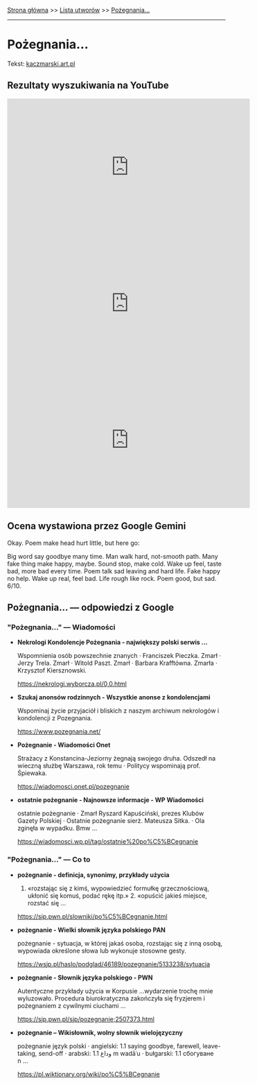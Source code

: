 [Strona główna](../index.md) >> [Lista utworów](../list.md) >> [Pożegnania…](471.md)

---

# Pożegnania…

Tekst: [kaczmarski.art.pl](https://www.kaczmarski.art.pl/tworczosc/wiersze/pozegnania/)

## Rezultaty wyszukiwania na YouTube

<iframe width="560" height="315" src="https://www.youtube.com/embed/axMpX18Xzt0?si=IdontcarewhotheIRSsendsImnotpayingtaxes" title="YouTube video player" frameborder="0" allow="accelerometer; autoplay; clipboard-write; encrypted-media; gyroscope; picture-in-picture; web-share" referrerpolicy="strict-origin-when-cross-origin" allowfullscreen></iframe>

<iframe width="560" height="315" src="https://www.youtube.com/embed/WXaqWpRxUq4?si=IdontcarewhotheIRSsendsImnotpayingtaxes" title="YouTube video player" frameborder="0" allow="accelerometer; autoplay; clipboard-write; encrypted-media; gyroscope; picture-in-picture; web-share" referrerpolicy="strict-origin-when-cross-origin" allowfullscreen></iframe>

<iframe width="560" height="315" src="https://www.youtube.com/embed/a4Pon0cZET0?si=IdontcarewhotheIRSsendsImnotpayingtaxes" title="YouTube video player" frameborder="0" allow="accelerometer; autoplay; clipboard-write; encrypted-media; gyroscope; picture-in-picture; web-share" referrerpolicy="strict-origin-when-cross-origin" allowfullscreen></iframe>

## Ocena wystawiona przez Google Gemini

Okay. Poem make head hurt little, but here go:

Big word say goodbye many time. Man walk hard, not-smooth path. Many fake thing make happy, maybe. Sound stop, make cold. Wake up feel, taste bad, more bad every time. Poem talk sad leaving and hard life. Fake happy no help. Wake up real, feel bad. Life rough like rock. Poem good, but sad. 6/10.


## Pożegnania… — odpowiedzi z Google

### "Pożegnania…" — Wiadomości

- **Nekrologi Kondolencje Pożegnania - największy polski serwis ...**

    Wspomnienia osób powszechnie znanych · Franciszek Pieczka. Zmarł · Jerzy Trela. Zmarł · Witold Paszt. Zmarł · Barbara Krafftówna. Zmarła · Krzysztof Kiersznowski. 

   <https://nekrologi.wyborcza.pl/0,0.html>
- **Szukaj anonsów rodzinnych - Wszystkie anonse z kondolencjami**

    Wspominaj życie przyjaciół i bliskich z naszym archiwum nekrologów i kondolencji z Pozegnania. 

   <https://www.pozegnania.net/>
- **Pożegnanie - Wiadomości Onet**

    Strażacy z Konstancina-Jeziorny żegnają swojego druha. Odszedł na wieczną służbę Warszawa, rok temu · Politycy wspominają prof. Śpiewaka. 

   <https://wiadomosci.onet.pl/pozegnanie>
- **ostatnie pożegnanie - Najnowsze informacje - WP Wiadomości**

    ostatnie pożegnanie · Zmarł Ryszard Kapuściński, prezes Klubów Gazety Polskiej · Ostatnie pożegnanie sierż. Mateusza Sitka. · Ola zginęła w wypadku. Bmw ... 

   <https://wiadomosci.wp.pl/tag/ostatnie%20po%C5%BCegnanie>

### "Pożegnania…" — Co to

- **pożegnanie - definicja, synonimy, przykłady użycia**

    1. «rozstając się z kimś, wypowiedzieć formułkę grzecznościową, ukłonić się komuś, podać rękę itp.» 2. «opuścić jakieś miejsce, rozstać się ... 

   <https://sjp.pwn.pl/slowniki/po%C5%BCegnanie.html>
- **pożegnanie - Wielki słownik języka polskiego PAN**

    pożegnanie - sytuacja, w której jakaś osoba, rozstając się z inną osobą, wypowiada określone słowa lub wykonuje stosowne gesty. 

   <https://wsjp.pl/haslo/podglad/46189/pozegnanie/5133238/sytuacja>
- **pożegnanie - Słownik języka polskiego - PWN**

    Autentyczne przykłady użycia w Korpusie …wydarzenie trochę mnie wyluzowało. Procedura biurokratyczna zakończyła się fryzjerem i pożegnaniem z cywilnymi ciuchami ... 

   <https://sjp.pwn.pl/sjp/pozegnanie;2507373.html>
- **pożegnanie – Wikisłownik, wolny słownik wielojęzyczny**

    pożegnanie język polski  · angielski: 1.1 saying goodbye, farewell, leave-taking, send-off · arabski: 1.1 وداع m wadāʿu · bułgarski: 1.1 сбогуване n ... 

   <https://pl.wiktionary.org/wiki/po%C5%BCegnanie>

